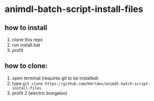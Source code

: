 # animdl-batch-script-install-files

## how to install
1. clone this repo
2. run install.bat
3. profit

## how to clone: <br>
1. open terminal (requires git to be installed)
2. type ```git clone https://github.com/H4rldev/animdl-batch-script-install-files```
3. profit 2 (electric boogaloo)
